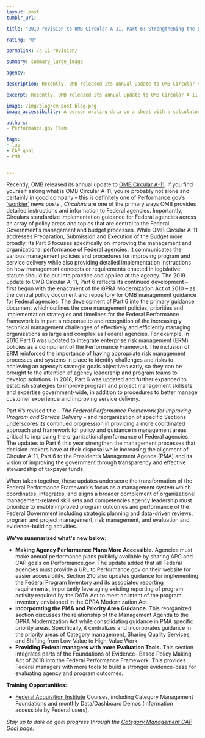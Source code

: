 ```yaml
---
layout: post
tumblr_url:

title: "2019 revision to OMB Circular A-11, Part 6: Strengthening the Policy Framework for Improving Program and Service Delivery"

rating: "0"

permalink: /a-11-revision/

summary: summary_large_image

agency:

description: Recently, OMB released its annual update to OMB Circular A-11. If you find yourself asking what is OMB Circular A-11, you’re probably not alone and certainly in good company – this is definitely one of Performance.gov’s ‘wonkier’ news posts.

excerpt: Recently, OMB released its annual update to OMB Circular A-11. If you find yourself asking what is OMB Circular A-11, you’re probably not alone and certainly in good company – this is definitely one of Performance.gov’s ‘wonkier’ news posts.

image: /img/blog/cm-post-blog.png
image_accessibility: A person writing data on a sheet with a calculator next to them.

authors:
- Performance.gov Team

tags:
- lab
- CAP goal
- PMA


---
```

Recently, OMB released its annual update to [OMB Circular A-11](https://www.whitehouse.gov/wp-content/uploads/2018/06/a11.pdf). If you find yourself asking what is OMB Circular A-11, you’re probably not alone and certainly in good company – this is definitely one of Performance.gov’s [‘wonkier’](https://www.merriam-webster.com/dictionary/wonk) news posts., *Circulars* are one of the primary ways OMB provides detailed instructions and information to Federal agencies. Importantly, Circulars standardize implementation guidance for Federal agencies across an array of policy areas and topics that are central to the Federal Government’s management and budget processes. While OMB Circular A-11 addresses Preparation, Submission and Execution of the Budget more broadly, its Part 6 focuses specifically on improving the management and organizational performance of Federal agencies. It communicates the various management policies and procedures for improving program and service delivery while also providing detailed implementation instructions on how management concepts or requirements enacted in legislative statute should be put into practice and applied at the agency.
The 2019 update to OMB Circular A-11, Part 6 reflects its continued development – first begun with the enactment of the GPRA Modernization Act of 2010 – as the central policy document and repository for OMB management guidance for Federal agencies. The development of Part 6 into the primary guidance document which outlines the core management policies, priorities and implementation strategies and timelines for the Federal Performance framework is in part a response to and recognition of the increasingly technical management challenges of effectively and efficiently managing organizations as large and complex as Federal agencies. For example, in 2016 Part 6 was updated to integrate enterprise risk management (ERM) policies as a component of the Performance Framework The inclusion of ERM reinforced the importance of having appropriate risk management processes and systems in place to identify challenges and risks to achieving an agency’s strategic goals objectives early, so they can be brought to the attention of agency leadership and program teams to develop solutions. In 2018, Part 6 was updated and further expanded to establish strategies to improve program and project management skillsets and expertise government-wide, in addition to procedures to better manage customer experience and improving service delivery. 

Part 6’s revised title – *The Federal Performance Framework for Improving Program and Service Delivery* – and reorganization of specific Sections underscores its continued progression in providing a more coordinated approach and framework for policy and guidance in management areas critical to improving the organizational performance of Federal agencies. The updates to Part 6 this year strengthen the management processes that decision-makers have at their disposal while increasing the alignment of Circular A-11, Part 6 to the President’s Management Agenda (PMA) and its vision of improving the government through transparency and effective stewardship of taxpayer funds.

When taken together, these updates underscore the transformation of the Federal Performance Framework’s focus as a management system which coordinates, integrates, and aligns a broader complement of organizational management-related skill sets and competencies agency leadership must prioritize to enable improved program outcomes and performance of the Federal Government including strategic planning and data-driven reviews, program and project management, risk management, and evaluation and evidence-building activities.

**We've summarized what's new below:**
- **Making Agency Performance Plans More Accessible.** Agencies  must  make  annual  performance  plans publicly  available  by  sharing APG  and  CAP  goals  on Performance.gov. The update added that all Federal agencies must provide a URL to Performance.gov on their website for easier accessibility. Section 210 also updates guidance for implementing the Federal Program Inventory and its associated reporting requirements, importantly leveraging existing reporting of program activity required by the DATA Act to meet an intent of the program inventory envisioned in the GPRA Modernization Act.
- **Incorporating the PMA and Priority Area Guidance.** This reorganized section discusses the relationship of the Management Agenda to the GPRA Modernization Act while consolidating guidance in PMA specific priority areas. Specifically, it centralizes and incorporates guidance in the priority areas of Category management, Sharing Quality Services, and Shifting from Low-Value to High-Value Work.
- **Providing Federal managers with more Evaluation Tools.** This section integrates parts of the Foundations of Evidence- Based Policy Making Act of 2018 into the Federal Performance Framework. This provides Federal managers with more tools to build a stronger evidence-base for evaluating agency and program outcomes.


**Training Opportunities:**
- [Federal Acquisition Institute](https://www.fai.gov/announcements/category-management-online-learning-opportunities) Courses, including Category Management Foundations and monthly Data/Dashboard Demos (information accessible by Federal users).

*Stay up to date on goal progress through the [Category Management CAP Goal page](https://www.performance.gov/CAP/category-management/).*
